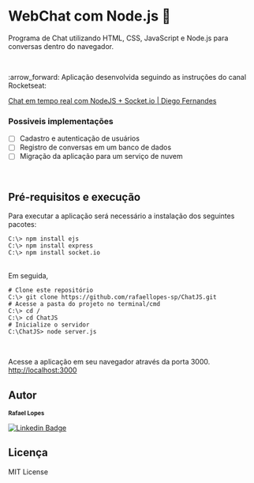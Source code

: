 # WebChat com Node.js :email:

<p>Programa de Chat utilizando HTML, CSS, JavaScript e Node.js para conversas dentro do navegador.</p><br/>

<p>:arrow_forward: Aplicação desenvolvida seguindo as instruções do canal Rocketseat:

[Chat em tempo real com NodeJS + Socket.io | Diego Fernandes](https://www.youtube.com/watch?v=-jXfKDYJJvo)

### Possiveis implementações

- [ ] Cadastro e autenticação de usuários
- [ ] Registro de conversas em um banco de dados
- [ ] Migração da aplicação para um serviço de nuvem
<br/>

## Pré-requisitos e execução<br/>

Para executar a aplicação será necessário a instalação dos seguintes pacotes:
```
C:\> npm install ejs
C:\> npm install express
C:\> npm install socket.io
```
<br/>
Em seguida,

```
# Clone este repositório
C:\> git clone https://github.com/rafaellopes-sp/ChatJS.git
# Acesse a pasta do projeto no terminal/cmd
C:\> cd /
C:\> cd ChatJS
# Inicialize o servidor
C:\ChatJS> node server.js
```
<br/>

Acesse a aplicação em seu navegador através da porta 3000. <br/>
[http://localhost:3000](http://localhost:3000)
<br/>

## Autor
<sub><b>Rafael Lopes</b></sub></a><br/>

[![Linkedin Badge](https://img.shields.io/badge/-Rafael-blue?style=flat-square&logo=Linkedin&logoColor=white&link=https://www.linkedin.com/in/rafael-lopes-/)](https://www.linkedin.com/in/rafael-lopes-/)

## Licença

MIT License